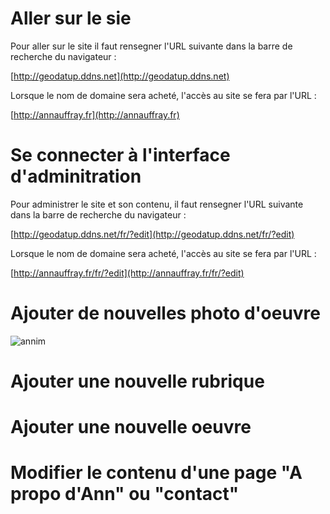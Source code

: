 # Aller sur le sie

Pour aller sur le site il faut rensegner l'URL suivante dans la barre de recherche du navigateur :

[http://geodatup.ddns.net](http://geodatup.ddns.net) 


Lorsque le nom de domaine sera acheté, l'accès au site se fera par l'URL :

[http://annauffray.fr](http://annauffray.fr) 

# Se connecter à l'interface d'adminitration

Pour administrer le site et son contenu, il faut rensegner l'URL suivante dans la barre de recherche du navigateur :

[http://geodatup.ddns.net/fr/?edit](http://geodatup.ddns.net/fr/?edit) 


Lorsque le nom de domaine sera acheté, l'accès au site se fera par l'URL :

[http://annauffray.fr/fr/?edit](http://annauffray.fr/fr/?edit)




# Ajouter de nouvelles photo d'oeuvre
 
![annim](gif_annim/modify_page.gif)


# Ajouter une nouvelle rubrique


# Ajouter une nouvelle oeuvre


# Modifier le contenu d'une page "A propo d'Ann" ou "contact"

